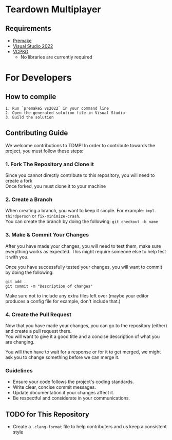# Teardown Multiplayer

## Requirements
- [Premake](https://premake.github.io/)
- [Visual Studio 2022](https://visualstudio.microsoft.com/)
- [VCPKG](https://vcpkg.io/en/)
  - No libraries are currently required

# For Developers

## How to compile
```
1. Run `premake5 vs2022` in your command line
2. Open the generated solution file in Visual Studio
3. Build the solution
```

## Contributing Guide
We welcome contributions to TDMP! In order to contribute towards the project, you must follow these steps:

### 1. Fork The Repository and Clone it
Since you cannot directly contribute to this repository, you will need to create a fork  
Once forked, you must clone it to your machine

### 2. Create a Branch
When creating a branch, you want to keep it simple. For example: `impl-thirdperson` or `fix-minimize-crash`.  
You can create the branch by doing the following: `git checkout -b name`

### 3. Make & Commit Your Changes
After you have made your changes, you will need to test them, make sure everything works as expected. This might require someone else to help test it with you.

Once you have successfully tested your changes, you will want to commit by doing the following:
```
git add .
git commit -m "Description of changes"
```

Make sure not to include any extra files left over (maybe your editor produces a config file for example, don't include that.)

### 4. Create the Pull Request
Now that you have made your changes, you can go to the repository (either) and create a pull request there.  
You will want to give it a good title and a concise description of what you are changing.

You will then have to wait for a response or for it to get merged, we might ask you to change something before we can merge it.

### Guidelines
- Ensure your code follows the project's coding standards.
- Write clear, concise commit messages.
- Update documentation if your changes affect it.
- Be respectful and considerate in your communications.

## TODO for This Repository
- Create a `.clang-format` file to help contributers and us keep a consistent style